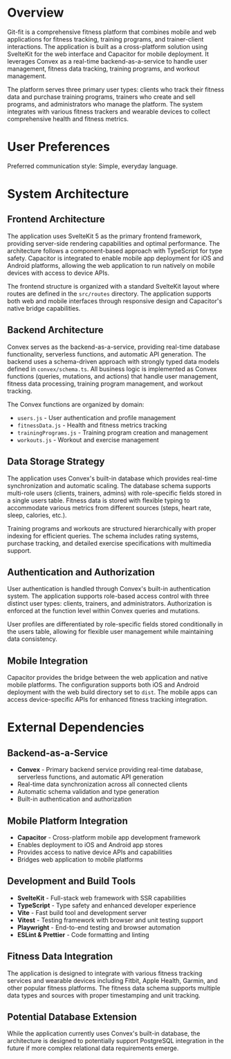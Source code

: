 # Overview

Git-fit is a comprehensive fitness platform that combines mobile and web applications for fitness tracking, training programs, and trainer-client interactions. The application is built as a cross-platform solution using SvelteKit for the web interface and Capacitor for mobile deployment. It leverages Convex as a real-time backend-as-a-service to handle user management, fitness data tracking, training programs, and workout management.

The platform serves three primary user types: clients who track their fitness data and purchase training programs, trainers who create and sell programs, and administrators who manage the platform. The system integrates with various fitness trackers and wearable devices to collect comprehensive health and fitness metrics.

# User Preferences

Preferred communication style: Simple, everyday language.

# System Architecture

## Frontend Architecture
The application uses SvelteKit 5 as the primary frontend framework, providing server-side rendering capabilities and optimal performance. The architecture follows a component-based approach with TypeScript for type safety. Capacitor is integrated to enable mobile app deployment for iOS and Android platforms, allowing the web application to run natively on mobile devices with access to device APIs.

The frontend structure is organized with a standard SvelteKit layout where routes are defined in the `src/routes` directory. The application supports both web and mobile interfaces through responsive design and Capacitor's native bridge capabilities.

## Backend Architecture
Convex serves as the backend-as-a-service, providing real-time database functionality, serverless functions, and automatic API generation. The backend uses a schema-driven approach with strongly typed data models defined in `convex/schema.ts`. All business logic is implemented as Convex functions (queries, mutations, and actions) that handle user management, fitness data processing, training program management, and workout tracking.

The Convex functions are organized by domain:
- `users.js` - User authentication and profile management
- `fitnessData.js` - Health and fitness metrics tracking
- `trainingPrograms.js` - Training program creation and management
- `workouts.js` - Workout and exercise management

## Data Storage Strategy
The application uses Convex's built-in database which provides real-time synchronization and automatic scaling. The database schema supports multi-role users (clients, trainers, admins) with role-specific fields stored in a single users table. Fitness data is stored with flexible typing to accommodate various metrics from different sources (steps, heart rate, sleep, calories, etc.).

Training programs and workouts are structured hierarchically with proper indexing for efficient queries. The schema includes rating systems, purchase tracking, and detailed exercise specifications with multimedia support.

## Authentication and Authorization
User authentication is handled through Convex's built-in authentication system. The application supports role-based access control with three distinct user types: clients, trainers, and administrators. Authorization is enforced at the function level within Convex queries and mutations.

User profiles are differentiated by role-specific fields stored conditionally in the users table, allowing for flexible user management while maintaining data consistency.

## Mobile Integration
Capacitor provides the bridge between the web application and native mobile platforms. The configuration supports both iOS and Android deployment with the web build directory set to `dist`. The mobile apps can access device-specific APIs for enhanced fitness tracking integration.

# External Dependencies

## Backend-as-a-Service
- **Convex** - Primary backend service providing real-time database, serverless functions, and automatic API generation
- Real-time data synchronization across all connected clients
- Automatic schema validation and type generation
- Built-in authentication and authorization

## Mobile Platform Integration
- **Capacitor** - Cross-platform mobile app development framework
- Enables deployment to iOS and Android app stores
- Provides access to native device APIs and capabilities
- Bridges web application to mobile platforms

## Development and Build Tools
- **SvelteKit** - Full-stack web framework with SSR capabilities
- **TypeScript** - Type safety and enhanced developer experience
- **Vite** - Fast build tool and development server
- **Vitest** - Testing framework with browser and unit testing support
- **Playwright** - End-to-end testing and browser automation
- **ESLint & Prettier** - Code formatting and linting

## Fitness Data Integration
The application is designed to integrate with various fitness tracking services and wearable devices including Fitbit, Apple Health, Garmin, and other popular fitness platforms. The fitness data schema supports multiple data types and sources with proper timestamping and unit tracking.

## Potential Database Extension
While the application currently uses Convex's built-in database, the architecture is designed to potentially support PostgreSQL integration in the future if more complex relational data requirements emerge.